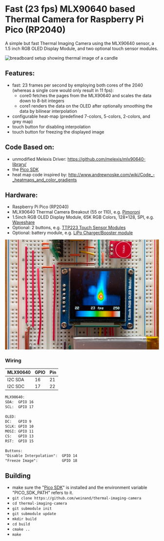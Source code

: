# Fast (23 fps) MLX90640 based Thermal Camera for Raspberry Pi Pico (RP2040)

A simple but fast Thermal Imaging Camera using the MLX90640 sensor, a 1.5 inch RGB OLED Display Module, and two optional touch sensor modules.

![breadboard setup showing thermal image of a candle](images/movie.gif)

## Features:
- fast: 23 frames per second by employing both cores of the 2040 (whereas a single core would only result in 11 fps):
  - core0 fetches the pages from the MLX90640 and scales the data down to 8-bit integers
  - core1 renders the data on the OLED after optionally smoothing the data by bilinear interpolation
- configurable heat-map (predefined 7-colors, 5-colors, 2-colors, and grey map)
- touch button for disabling interpolation
- touch button for freezing the displayed image

## Code Based on:
- unmodified Melexis Driver: https://github.com/melexis/mlx90640-library/
- the [Pico SDK](https://www.raspberrypi.com/documentation/microcontrollers/c_sdk.html)
- heat map code inspired by: http://www.andrewnoske.com/wiki/Code_-_heatmaps_and_color_gradients


## Hardware:
- Raspberry Pi Pico (RP2040)
- MLX90640 Thermal Camera Breakout (55 or 110), e.g. [Pimoroni](https://shop.pimoroni.com/products/mlx90640-thermal-camera-breakout)
- 1.5inch RGB OLED Display Module, 65K RGB Colors, 128×128, SPI, e.g. [Waveshare](https://www.waveshare.com/1.5inch-rgb-oled-module.htm)
- Optional: 2 buttons, e.g. [TTP223 Touch Sensor Modules](https://hobbycomponents.com/sensors/901-ttp223-capacitive-touch-sensor)
- Optional: battery module, e.g. [LiPo Charger/Booster module](https://www.sparkfun.com/products/14411)

![close-up of OLED display showing camera](images/photo_2.jpg)

### Wiring

| MLX90640 | GPIO | Pin |
| -------- | ---- | --- |
| I2C SDA  | 16   | 21  |
| I2C SDC  | 17   | 22  |

```
MLX90640:
SDA:  GPIO 16
SCL:  GPIO 17

OLED:
DC:   GPIO 9
SCLK: GPIO 10
MOSI: GPIO 11
CS:   GPIO 13
RST:  GPIO 15

Buttons:
"Disable Interpolation":  GPIO 14
"Freeze Image":           GPIO 18
```

## Building
- make sure the "[Pico SDK](https://www.raspberrypi.com/documentation/microcontrollers/c_sdk.html)" is installed and the environment variable "PICO_SDK_PATH" refers to it.
- `git clone https://github.com/weinand/thermal-imaging-camera`
- `cd thermal-imaging-camera`
- `git submodule init`
- `git submodule update`
- `mkdir build`
- `cd build`
- `cmake ..`
- `make`
